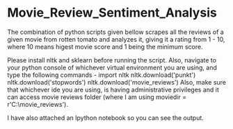# Movie_Review_Sentiment_Analysis
The combination of python scripts given bellow scrapes all the reviews of a given movie from rotten tomato and analyzes it, giving it a rating from 1 - 10, where 10 means higest movie score and 1 being the minimum score.

Please install nltk and sklearn before running the script. Also, navigate to your python console of whichever virtual environment you are using, and type the following commands - 
                                                  import nltk
                                                  nltk.download('punkt')
                                                  nltk.download('stopwords')
                                                  nltk.download('movie_reviews')
Also, make sure that whichever ide you are using, is having administrative privileges and it can access movie reviews folder (where I am using moviedir = r'C:\movie_reviews'). 

I have also attached an Ipython notebook so you can see the output.
